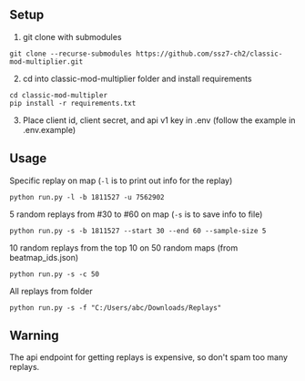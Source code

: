 ## Setup

1. git clone with submodules

```
git clone --recurse-submodules https://github.com/ssz7-ch2/classic-mod-multiplier.git
```

2. cd into classic-mod-multiplier folder and install requirements

```
cd classic-mod-multipler
pip install -r requirements.txt
```

3. Place client id, client secret, and api v1 key in .env (follow the example in
   .env.example)

## Usage

Specific replay on map (`-l` is to print out info for the replay)

```
python run.py -l -b 1811527 -u 7562902
```

5 random replays from #30 to #60 on map (`-s` is to save info to file)

```
python run.py -s -b 1811527 --start 30 --end 60 --sample-size 5
```

10 random replays from the top 10 on 50 random maps (from beatmap_ids.json)

```
python run.py -s -c 50
```

All replays from folder

```
python run.py -s -f "C:/Users/abc/Downloads/Replays"
```

## Warning

The api endpoint for getting replays is expensive, so don't spam too many
replays.
